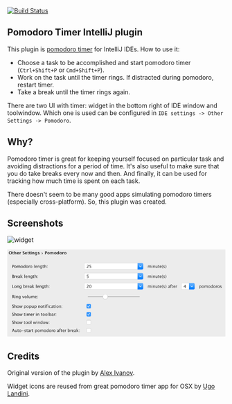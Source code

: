[![Build Status](https://travis-ci.org/dkandalov/pomodoro-tm.svg?branch=master)](https://travis-ci.org/dkandalov/pomodoro-tm)


## Pomodoro Timer IntelliJ plugin

This plugin is [pomodoro timer](http://www.pomodorotechnique.com) for IntelliJ IDEs. 
How to use it:
 - Choose a task to be accomplished and start pomodoro timer (`Ctrl+Shift+P` or `Cmd+Shift+P`).
 - Work on the task until the timer rings. If distracted during pomodoro, restart timer.
 - Take a break until the timer rings again.

There are two UI with timer: widget in the bottom right of IDE window and toolwindow.
Which one is used can be configured in `IDE settings -> Other Settings -> Pomodoro`.


## Why?
Pomodoro timer is great for keeping yourself focused on particular task and avoiding distractions for a period of time.
It's also useful to make sure that you do take breaks every now and then.
And finally, it can be used for tracking how much time is spent on each task.

There doesn't seem to be many good apps simulating pomodoro timers (especially cross-platform).
So, this plugin was created.


## Screenshots
![widget](https://raw.githubusercontent.com/dkandalov/pomodoro-tm/master/widget.png)

![settings](https://raw.githubusercontent.com/dkandalov/pomodoro-tm/master/settings.png)


## Credits
Original version of the plugin by [Alex Ivanov](https://twitter.com/alexMq0).

Widget icons are reused from great pomodoro timer app for OSX by [Ugo Landini](http://www.ugolandini.com/).
